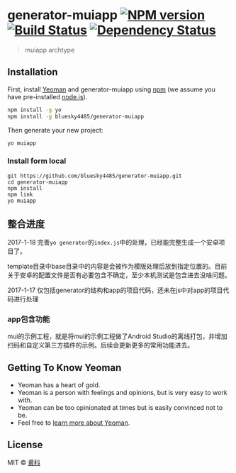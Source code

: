 # generator-muiapp [![NPM version][npm-image]][npm-url] [![Build Status][travis-image]][travis-url] [![Dependency Status][daviddm-image]][daviddm-url]
> muiapp archtype

## Installation

First, install [Yeoman](http://yeoman.io) and generator-muiapp using [npm](https://www.npmjs.com/) (we assume you have pre-installed [node.js](https://nodejs.org/)).

```bash
npm install -g yo
npm install -g bluesky4485/generator-muiapp
```

Then generate your new project:

```bash
yo muiapp
```

### Install form local
```
git https://github.com/bluesky4485/generator-muiapp.git
cd generator-muiapp
npm install
npm link
yo muiapp
```

## 整合进度
2017-1-18
完善`yo generator`的`index.js`中的处理，已经能完整生成一个安卓项目了。

template目录中base目录中的内容是会被作为模版处理后放到指定位置的。目前关于安卓的配置文件是否有必要包含不确定，至少本机测试是包含进去没啥问题。


2017-1-17
仅包括generator的结构和app的项目代码，还未在js中对app的项目代码进行处理

### app包含功能
mui的示例工程，就是将mui的示例工程做了Android Studio的离线打包，并增加扫码和自定义第三方插件的示例。后续会更新更多的常用功能进去。

## Getting To Know Yeoman

 * Yeoman has a heart of gold.
 * Yeoman is a person with feelings and opinions, but is very easy to work with.
 * Yeoman can be too opinionated at times but is easily convinced not to be.
 * Feel free to [learn more about Yeoman](http://yeoman.io/).

## License

MIT © [黄科]()


[npm-image]: https://badge.fury.io/js/generator-muiapp.svg
[npm-url]: https://npmjs.org/package/generator-muiapp
[travis-image]: https://travis-ci.org/bluesky4485/generator-muiapp.svg?branch=master
[travis-url]: https://travis-ci.org/bluesky4485/generator-muiapp
[daviddm-image]: https://david-dm.org/bluesky4485/generator-muiapp.svg?theme=shields.io
[daviddm-url]: https://david-dm.org/bluesky4485/generator-muiapp

